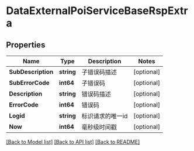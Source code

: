 # DataExternalPoiServiceBaseRspExtra

## Properties

Name | Type | Description | Notes
------------ | ------------- | ------------- | -------------
**SubDescription** | **string** | 子错误码描述 | [optional] 
**SubErrorCode** | **int64** | 子错误码 | [optional] 
**Description** | **string** | 错误码描述 | [optional] 
**ErrorCode** | **int64** | 错误码 | [optional] 
**Logid** | **string** | 标识请求的唯一id | [optional] 
**Now** | **int64** | 毫秒级时间戳 | [optional] 

[[Back to Model list]](../README.md#documentation-for-models) [[Back to API list]](../README.md#documentation-for-api-endpoints) [[Back to README]](../README.md)


